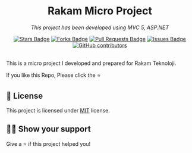 <h1 align="center">Rakam Micro Project</h1>
<p align="center"><i>This project has been developed using MVC 5, ASP.NET</i></p>
<div align="center">
  <a href="https://github.com/mustafakbaser/RakamIKProjesi/stargazers"><img src="https://img.shields.io/github/stars/mustafakbaser/RakamIKProjesi" alt="Stars Badge"/></a>
<a href="https://github.com/mustafakbaser/RakamIKProjesi/network/members"><img src="https://img.shields.io/github/forks/mustafakbaser/RakamIKProjesi" alt="Forks Badge"/></a>
<a href="https://github.com/mustafakbaser/RakamIKProjesi/pulls"><img src="https://img.shields.io/github/issues-pr/mustafakbaser/RakamIKProjesi" alt="Pull Requests Badge"/></a>
<a href="https://github.com/mustafakbaser/RakamIKProjesi/issues"><img src="https://img.shields.io/github/issues/mustafakbaser/RakamIKProjesi" alt="Issues Badge"/></a>
<a href="https://github.com/mustafakbaser/RakamIKProjesi/graphs/contributors"><img alt="GitHub contributors" src="https://img.shields.io/github/contributors/mustafakbaser/RakamIKProjesi?color=2b9348"></a>

</div>
<br>

This is a micro project I developed and prepared for Rakam Teknoloji.

If you like this Repo, Please click the :star:


## :pencil: License

This project is licensed under [MIT](https://opensource.org/licenses/MIT) license.

## :man_astronaut: Show your support

Give a ⭐️ if this project helped you!
